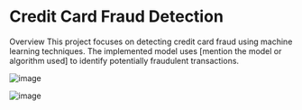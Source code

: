 # Credit Card Fraud Detection
Overview
This project focuses on detecting credit card fraud using machine learning techniques. The implemented model uses [mention the model or algorithm used] to identify potentially fraudulent transactions.

![image](https://github.com/Kaviyarasu-S007/Credit-Card-Fraud-Detection/assets/151661034/19f4cd84-b035-41ce-a5b6-7559b32fe34f)

![image](https://github.com/Kaviyarasu-S007/Credit-Card-Fraud-Detection/assets/151661034/9274286c-9c2c-48a7-a1b0-642fed42aa76)
